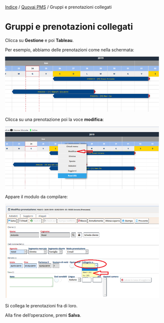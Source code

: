 
[Indice](index.md) / [Quovai PMS](quovai-pms-it.md) / Gruppi e prenotazioni collegati

# Gruppi e prenotazioni collegati 

 Clicca su **Gestione** e poi **Tableau**. 

Per esempio, abbiamo delle prenotazioni come nella schermata: 

![](images/gruppi-prenotazioni-collegati-001.png)

Clicca su una prenotazione poi la voce **modifica**:

![](images/gruppi-prenotazioni-collegati-002.png)

 Appare il modulo da compilare:
 
![](images/gruppi-prenotazioni-collegati-003.png)
  
 Si collega le prenotazioni fra di loro.
 
Alla fine dell’operazione, premi **Salva**.